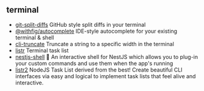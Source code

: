 ## terminal

- [git-split-diffs](https://github.com/banga/git-split-diffs) GitHub style split diffs in your terminal
- [@withfig/autocomplete](https://github.com/withfig/autocomplete) IDE-style autocomplete for your existing terminal & shell
- [cli-truncate](https://github.com/sindresorhus/cli-truncate) Truncate a string to a specific width in the terminal
- [listr](https://github.com/SamVerschueren/listr) Terminal task list
- [nestjs-shell](https://github.com/bmstefanski/nestjs-shell) 🐚 An interactive shell for NestJS which allows you to plug-in your custom commands and use them when the app's running
- [listr2](https://github.com/listr2/listr2) NodeJS Task List derived from the best! Create beautiful CLI interfaces via easy and logical to implement task lists that feel alive and interactive.